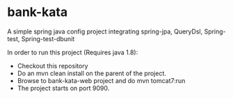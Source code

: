 # bank-kata
A simple spring java config project integrating spring-jpa, QueryDsl, Spring-test, Spring-test-dbunit

In order to run this project (Requires java 1.8): 
   - Checkout this repository 
   - Do an mvn clean install on the parent of the project. 
   - Browse to bank-kata-web project and do  mvn tomcat7:run
   - The project starts on port 9090.
